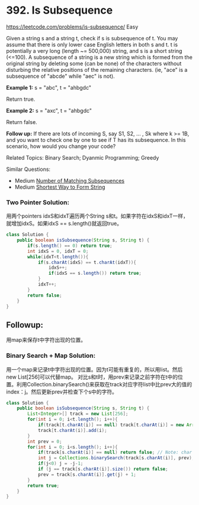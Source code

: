 # 392. Is Subsequence
<https://leetcode.com/problems/is-subsequence/>
Easy

Given a string s and a string t, check if s is subsequence of t.
You may assume that there is only lower case English letters in both s and t. t is potentially a very long (length ~= 500,000) string, and s is a short string (<=100).
A subsequence of a string is a new string which is formed from the original string by deleting some (can be none) of the characters without disturbing the relative positions of the remaining characters. (ie, "ace" is a subsequence of "abcde" while "aec" is not).

**Example 1:**
s = "abc", t = "ahbgdc"

Return true.

**Example 2:**
s = "axc", t = "ahbgdc"

Return false.

**Follow up:**
If there are lots of incoming S, say S1, S2, ... , Sk where k >= 1B, and you want to check one by one to see if T has its subsequence. In this scenario, how would you change your code?

Related Topics: Binary Search; Dyanmic Programming; Greedy

Similar Questions: 
* Medium [Number of Matching Subsequences](https://leetcode.com/problems/number-of-matching-subsequences/)
* Medium [Shortest Way to Form String](https://leetcode.com/problems/shortest-way-to-form-string/)


### Two Pointer Solution: 
用两个pointers idxS和idxT遍历两个String s和t。如果字符在idxS和idxT一样，就增加idxS。如果idxS == s.length()就返回true。
```java
class Solution {
    public boolean isSubsequence(String s, String t) {
        if(s.length() == 0) return true;
        int idxS = 0, idxT = 0;
        while(idxT<t.length()){
            if(s.charAt(idxS) == t.charAt(idxT)){
                idxS++;
                if(idxS == s.length()) return true;
            }
            idxT++;
        }
        return false;
    }
}
```

## Followup:
用map来保存t中字符出现的位置。
### Binary Search + Map Solution:
用一个map来记录t中字符出现的位置。因为t可能有重复的，所以用list。然后new List[256]可以代替map。
对比s和t时，用prev来记录之前字符在t中的位置。利用Collection.binarySearch()来获取在track对应字符list中比prev大的值的index：j。然后更新prev并检查下个s中的字符。
```java
class Solution {
    public boolean isSubsequence(String s, String t) {
        List<Integer>[] track = new List[256];
        for(int i = 0; i<t.length(); i++){
            if(track[t.charAt(i)] == null) track[t.charAt(i)] = new ArrayList();
            track[t.charAt(i)].add(i);
        }
        int prev = 0;
        for(int i = 0; i<s.length(); i++){
            if(track[s.charAt(i)] == null) return false; // Note: char of S does NOT exist in T causing NPE
            int j = Collections.binarySearch(track[s.charAt(i)], prev);
            if(j<0) j = -j-1;
            if (j == track[s.charAt(i)].size()) return false;
            prev = track[s.charAt(i)].get(j) + 1;
        }
        return true;
    }
}
```